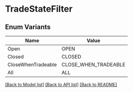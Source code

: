 # TradeStateFilter

## Enum Variants

| Name | Value |
|---- | -----|
| Open | OPEN |
| Closed | CLOSED |
| CloseWhenTradeable | CLOSE_WHEN_TRADEABLE |
| All | ALL |


[[Back to Model list]](../README.md#documentation-for-models) [[Back to API list]](../README.md#documentation-for-api-endpoints) [[Back to README]](../README.md)


